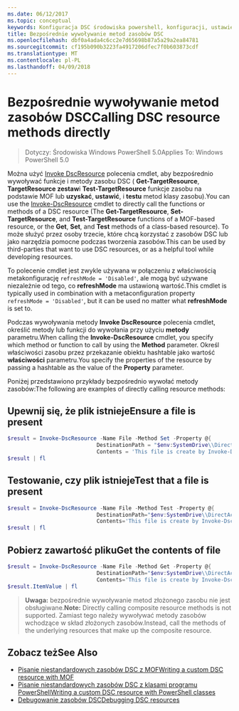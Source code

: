 ```yaml
---
ms.date: 06/12/2017
ms.topic: conceptual
keywords: Konfiguracja DSC środowiska powershell, konfiguracji, ustawienia
title: Bezpośrednie wywoływanie metod zasobów DSC
ms.openlocfilehash: dbf0a4ada4c6cc2e7d65698b87a5a29a2ea84781
ms.sourcegitcommit: cf195b090b3223fa4917206dfec7f0b603873cdf
ms.translationtype: MT
ms.contentlocale: pl-PL
ms.lasthandoff: 04/09/2018
---
```

# <a name="calling-dsc-resource-methods-directly"></a><span data-ttu-id="ca779-103">Bezpośrednie wywoływanie metod zasobów DSC</span><span class="sxs-lookup"><span data-stu-id="ca779-103">Calling DSC resource methods directly</span></span>

><span data-ttu-id="ca779-104">Dotyczy: Środowiska Windows PowerShell 5.0</span><span class="sxs-lookup"><span data-stu-id="ca779-104">Applies To: Windows PowerShell 5.0</span></span>

<span data-ttu-id="ca779-105">Można użyć [Invoke DscResource](https://technet.microsoft.com/library/mt517869.aspx) polecenia cmdlet, aby bezpośrednio wywoływać funkcje i metody zasobu DSC ( **Get-TargetResource**, **TargetResource zestaw**i  **Test-TargetResource** funkcje zasobu na podstawie MOF lub **uzyskać**, **ustawić**, i **testu** metod klasy zasobu).</span><span class="sxs-lookup"><span data-stu-id="ca779-105">You can use the [Invoke-DscResource](https://technet.microsoft.com/library/mt517869.aspx) cmdlet to directly call the functions or methods of a DSC resource (The **Get-TargetResource**, **Set-TargetResource**, and **Test-TargetResource** functions of a MOF-based resource, or the **Get**, **Set**, and **Test** methods of a class-based resource).</span></span>
<span data-ttu-id="ca779-106">To może służyć przez osoby trzecie, które chcą korzystać z zasobów DSC lub jako narzędzia pomocne podczas tworzenia zasobów.</span><span class="sxs-lookup"><span data-stu-id="ca779-106">This can be used by third-parties that want to use DSC resources, or as a helpful tool while developing resources.</span></span>

<span data-ttu-id="ca779-107">To polecenie cmdlet jest zwykle używana w połączeniu z właściwością metakonfigurację `refreshMode = 'Disabled'`, ale mogą być używane niezależnie od tego, co **refreshMode** ma ustawioną wartość.</span><span class="sxs-lookup"><span data-stu-id="ca779-107">This cmdlet is typically used in combination with a metaconfiguration property `refreshMode = 'Disabled'`, but it can be used no matter what **refreshMode** is set to.</span></span>

<span data-ttu-id="ca779-108">Podczas wywoływania metody **Invoke DscResource** polecenia cmdlet, określić metody lub funkcji do wywołania przy użyciu **metody** parametru.</span><span class="sxs-lookup"><span data-stu-id="ca779-108">When calling the **Invoke-DscResource** cmdlet, you specify which method or function to call by using the **Method** parameter.</span></span> <span data-ttu-id="ca779-109">Określ właściwości zasobu przez przekazanie obiektu hashtable jako wartość **właściwości** parametru.</span><span class="sxs-lookup"><span data-stu-id="ca779-109">You specify the properties of the resource by passing a hashtable as the value of the **Property** parameter.</span></span>

<span data-ttu-id="ca779-110">Poniżej przedstawiono przykłady bezpośrednio wywołać metody zasobów:</span><span class="sxs-lookup"><span data-stu-id="ca779-110">The following are examples of directly calling resource methods:</span></span>

## <a name="ensure-a-file-is-present"></a><span data-ttu-id="ca779-111">Upewnij się, że plik istnieje</span><span class="sxs-lookup"><span data-stu-id="ca779-111">Ensure a file is present</span></span>

```powershell
$result = Invoke-DscResource -Name File -Method Set -Property @{
                            DestinationPath = "$env:SystemDrive\\DirectAccess.txt";
                            Contents = 'This file is create by Invoke-DscResource'} -Verbose
$result | fl
```

## <a name="test-that-a-file-is-present"></a><span data-ttu-id="ca779-112">Testowanie, czy plik istnieje</span><span class="sxs-lookup"><span data-stu-id="ca779-112">Test that a file is present</span></span>

```powershell
$result = Invoke-DscResource -Name File -Method Test -Property @{
                            DestinationPath="$env:SystemDrive\\DirectAccess.txt";
                            Contents='This file is create by Invoke-DscResource'} -Verbose
$result | fl
```

## <a name="get-the-contents-of-file"></a><span data-ttu-id="ca779-113">Pobierz zawartość pliku</span><span class="sxs-lookup"><span data-stu-id="ca779-113">Get the contents of file</span></span>

```powershell
$result = Invoke-DscResource -Name File -Method Get -Property @{
                            DestinationPath="$env:SystemDrive\\DirectAccess.txt";
                            Contents='This file is create by Invoke-DscResource'} -Verbose
$result.ItemValue | fl
```

><span data-ttu-id="ca779-114">**Uwaga:** bezpośrednie wywoływanie metod złożonego zasobu nie jest obsługiwane.</span><span class="sxs-lookup"><span data-stu-id="ca779-114">**Note:** Directly calling composite resource methods is not supported.</span></span> <span data-ttu-id="ca779-115">Zamiast tego należy wywoływać metody zasobów wchodzące w skład złożonych zasobów.</span><span class="sxs-lookup"><span data-stu-id="ca779-115">Instead, call the methods of the underlying resources that make up the composite resource.</span></span>

## <a name="see-also"></a><span data-ttu-id="ca779-116">Zobacz też</span><span class="sxs-lookup"><span data-stu-id="ca779-116">See Also</span></span>
- [<span data-ttu-id="ca779-117">Pisanie niestandardowych zasobów DSC z MOF</span><span class="sxs-lookup"><span data-stu-id="ca779-117">Writing a custom DSC resource with MOF</span></span>](authoringResourceMOF.md)
- [<span data-ttu-id="ca779-118">Pisanie niestandardowych zasobów DSC z klasami programu PowerShell</span><span class="sxs-lookup"><span data-stu-id="ca779-118">Writing a custom DSC resource with PowerShell classes</span></span>](authoringResourceClass.md)
- [<span data-ttu-id="ca779-119">Debugowanie zasobów DSC</span><span class="sxs-lookup"><span data-stu-id="ca779-119">Debugging DSC resources</span></span>](debugResource.md)